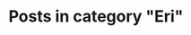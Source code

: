 ---
layout: categorypage
title: Posts in category "Eri"
tag: Eri
slug: eri
categories: [Eri]
robots: noindex
---